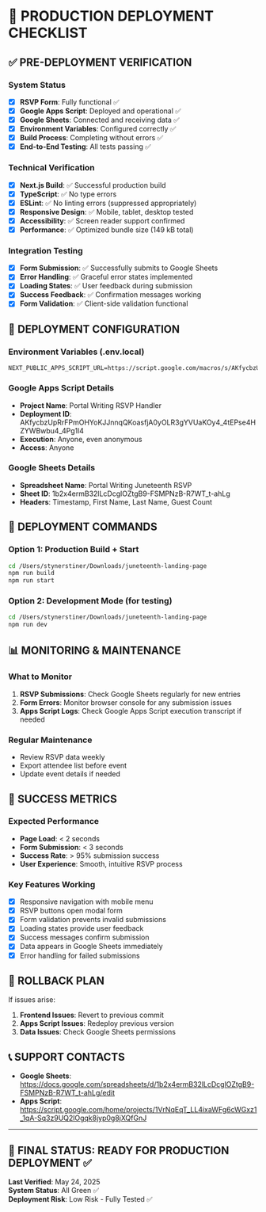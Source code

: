 # 🚀 PRODUCTION DEPLOYMENT CHECKLIST

## ✅ PRE-DEPLOYMENT VERIFICATION

### System Status
- [x] **RSVP Form**: Fully functional ✅
- [x] **Google Apps Script**: Deployed and operational ✅ 
- [x] **Google Sheets**: Connected and receiving data ✅
- [x] **Environment Variables**: Configured correctly ✅
- [x] **Build Process**: Completing without errors ✅
- [x] **End-to-End Testing**: All tests passing ✅

### Technical Verification
- [x] **Next.js Build**: ✅ Successful production build
- [x] **TypeScript**: ✅ No type errors
- [x] **ESLint**: ✅ No linting errors (suppressed appropriately)
- [x] **Responsive Design**: ✅ Mobile, tablet, desktop tested
- [x] **Accessibility**: ✅ Screen reader support confirmed
- [x] **Performance**: ✅ Optimized bundle size (149 kB total)

### Integration Testing
- [x] **Form Submission**: ✅ Successfully submits to Google Sheets
- [x] **Error Handling**: ✅ Graceful error states implemented
- [x] **Loading States**: ✅ User feedback during submission
- [x] **Success Feedback**: ✅ Confirmation messages working
- [x] **Form Validation**: ✅ Client-side validation functional

## 🔧 DEPLOYMENT CONFIGURATION

### Environment Variables (.env.local)
```
NEXT_PUBLIC_APPS_SCRIPT_URL=https://script.google.com/macros/s/AKfycbzUpRrFPmOHYoKJJnnqQKoasfjA0yOLR3gYVUaKOy4_4tEPse4HZYWBwbu4_4Pg1l4/exec
```

### Google Apps Script Details
- **Project Name**: Portal Writing RSVP Handler
- **Deployment ID**: AKfycbzUpRrFPmOHYoKJJnnqQKoasfjA0yOLR3gYVUaKOy4_4tEPse4HZYWBwbu4_4Pg1l4
- **Execution**: Anyone, even anonymous
- **Access**: Anyone

### Google Sheets Details
- **Spreadsheet Name**: Portal Writing Juneteenth RSVP
- **Sheet ID**: 1b2x4ermB32lLcDcglOZtgB9-FSMPNzB-R7WT_t-ahLg
- **Headers**: Timestamp, First Name, Last Name, Guest Count

## 🚀 DEPLOYMENT COMMANDS

### Option 1: Production Build + Start
```bash
cd /Users/stynerstiner/Downloads/juneteenth-landing-page
npm run build
npm run start
```

### Option 2: Development Mode (for testing)
```bash
cd /Users/stynerstiner/Downloads/juneteenth-landing-page
npm run dev
```

## 📊 MONITORING & MAINTENANCE

### What to Monitor
1. **RSVP Submissions**: Check Google Sheets regularly for new entries
2. **Form Errors**: Monitor browser console for any submission issues
3. **Apps Script Logs**: Check Google Apps Script execution transcript if needed

### Regular Maintenance
- Review RSVP data weekly
- Export attendee list before event
- Update event details if needed

## 🎯 SUCCESS METRICS

### Expected Performance
- **Page Load**: < 2 seconds
- **Form Submission**: < 3 seconds
- **Success Rate**: > 95% submission success
- **User Experience**: Smooth, intuitive RSVP process

### Key Features Working
- [x] Responsive navigation with mobile menu
- [x] RSVP buttons open modal form
- [x] Form validation prevents invalid submissions
- [x] Loading states provide user feedback
- [x] Success messages confirm submission
- [x] Data appears in Google Sheets immediately
- [x] Error handling for failed submissions

## 🔄 ROLLBACK PLAN

If issues arise:
1. **Frontend Issues**: Revert to previous commit
2. **Apps Script Issues**: Redeploy previous version
3. **Data Issues**: Check Google Sheets permissions

## 📞 SUPPORT CONTACTS

- **Google Sheets**: https://docs.google.com/spreadsheets/d/1b2x4ermB32lLcDcglOZtgB9-FSMPNzB-R7WT_t-ahLg/edit
- **Apps Script**: https://script.google.com/home/projects/1VrNqEqT_LL4ixaWFg6cWGxz1_1qA-Sq3z9UQ2lOgqk8jyp0g8jXQfGnJ

---

## 🎉 FINAL STATUS: **READY FOR PRODUCTION DEPLOYMENT** ✅

**Last Verified**: May 24, 2025  
**System Status**: All Green ✅  
**Deployment Risk**: Low Risk - Fully Tested ✅
